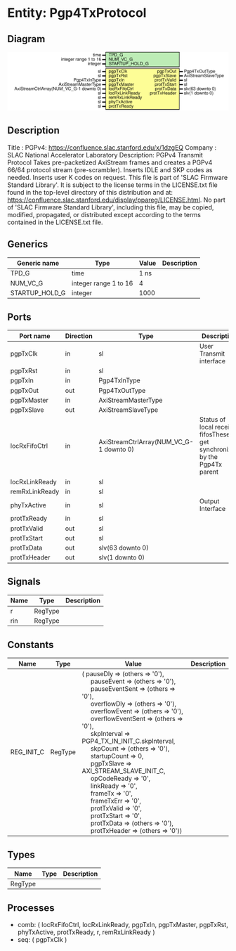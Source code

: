 # Entity: Pgp4TxProtocol

## Diagram

![Diagram](Pgp4TxProtocol.svg "Diagram")
## Description

Title      : PGPv4: https://confluence.slac.stanford.edu/x/1dzgEQ
Company    : SLAC National Accelerator Laboratory
Description: PGPv4 Transmit Protocol
Takes pre-packetized AxiStream frames and creates a PGPv4 66/64 protocol
stream (pre-scrambler). Inserts IDLE and SKP codes as needed. Inserts
user K codes on request.
This file is part of 'SLAC Firmware Standard Library'.
It is subject to the license terms in the LICENSE.txt file found in the
top-level directory of this distribution and at:
   https://confluence.slac.stanford.edu/display/ppareg/LICENSE.html.
No part of 'SLAC Firmware Standard Library', including this file,
may be copied, modified, propagated, or distributed except according to
the terms contained in the LICENSE.txt file.
## Generics

| Generic name   | Type                  | Value | Description |
| -------------- | --------------------- | ----- | ----------- |
| TPD_G          | time                  | 1 ns  |             |
| NUM_VC_G       | integer range 1 to 16 | 4     |             |
| STARTUP_HOLD_G | integer               | 1000  |             |
## Ports

| Port name      | Direction | Type                                    | Description                                                               |
| -------------- | --------- | --------------------------------------- | ------------------------------------------------------------------------- |
| pgpTxClk       | in        | sl                                      | User Transmit interface                                                   |
| pgpTxRst       | in        | sl                                      |                                                                           |
| pgpTxIn        | in        | Pgp4TxInType                            |                                                                           |
| pgpTxOut       | out       | Pgp4TxOutType                           |                                                                           |
| pgpTxMaster    | in        | AxiStreamMasterType                     |                                                                           |
| pgpTxSlave     | out       | AxiStreamSlaveType                      |                                                                           |
| locRxFifoCtrl  | in        | AxiStreamCtrlArray(NUM_VC_G-1 downto 0) | Status of local receive fifosThese get synchronized by the Pgp4Tx parent  |
| locRxLinkReady | in        | sl                                      |                                                                           |
| remRxLinkReady | in        | sl                                      |                                                                           |
| phyTxActive    | in        | sl                                      | Output Interface                                                          |
| protTxReady    | in        | sl                                      |                                                                           |
| protTxValid    | out       | sl                                      |                                                                           |
| protTxStart    | out       | sl                                      |                                                                           |
| protTxData     | out       | slv(63 downto 0)                        |                                                                           |
| protTxHeader   | out       | slv(1 downto 0)                         |                                                                           |
## Signals

| Name | Type    | Description |
| ---- | ------- | ----------- |
| r    | RegType |             |
| rin  | RegType |             |
## Constants

| Name       | Type    | Value                                                                                                                                                                                                                                                                                                                                                                                                                                                                                                                                                                                                                                                                                                                                                                                                                                                                                                                                                                                                                                                                                                                                                                                                                                                                                                                                                                                          | Description |
| ---------- | ------- | ---------------------------------------------------------------------------------------------------------------------------------------------------------------------------------------------------------------------------------------------------------------------------------------------------------------------------------------------------------------------------------------------------------------------------------------------------------------------------------------------------------------------------------------------------------------------------------------------------------------------------------------------------------------------------------------------------------------------------------------------------------------------------------------------------------------------------------------------------------------------------------------------------------------------------------------------------------------------------------------------------------------------------------------------------------------------------------------------------------------------------------------------------------------------------------------------------------------------------------------------------------------------------------------------------------------------------------------------------------------------------------------------- | ----------- |
| REG_INIT_C | RegType |  (       pauseDly          => (others => '0'),<br><span style="padding-left:20px">       pauseEvent        => (others => '0'),<br><span style="padding-left:20px">       pauseEventSent    => (others => '0'),<br><span style="padding-left:20px">       overflowDly       => (others => '0'),<br><span style="padding-left:20px">       overflowEvent     => (others => '0'),<br><span style="padding-left:20px">       overflowEventSent => (others => '0'),<br><span style="padding-left:20px">       skpInterval       => PGP4_TX_IN_INIT_C.skpInterval,<br><span style="padding-left:20px">       skpCount          => (others => '0'),<br><span style="padding-left:20px">       startupCount      => 0,<br><span style="padding-left:20px">       pgpTxSlave        => AXI_STREAM_SLAVE_INIT_C,<br><span style="padding-left:20px">       opCodeReady       => '0',<br><span style="padding-left:20px">       linkReady         => '0',<br><span style="padding-left:20px">       frameTx           => '0',<br><span style="padding-left:20px">       frameTxErr        => '0',<br><span style="padding-left:20px">       protTxValid       => '0',<br><span style="padding-left:20px">       protTxStart       => '0',<br><span style="padding-left:20px">       protTxData        => (others => '0'),<br><span style="padding-left:20px">       protTxHeader      => (others => '0')) |             |
## Types

| Name    | Type | Description |
| ------- | ---- | ----------- |
| RegType |      |             |
## Processes
- comb: ( locRxFifoCtrl, locRxLinkReady, pgpTxIn, pgpTxMaster,
                   pgpTxRst, phyTxActive, protTxReady, r, remRxLinkReady )
- seq: ( pgpTxClk )
